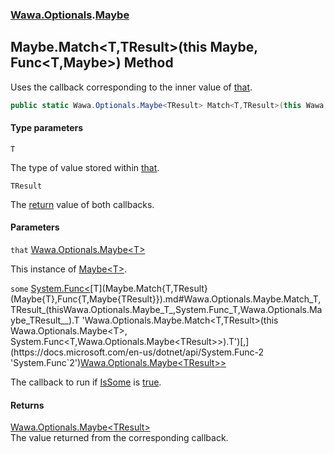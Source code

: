 ### [Wawa.Optionals](Wawa.Optionals.md 'Wawa.Optionals').[Maybe](Maybe.md 'Wawa.Optionals.Maybe')

## Maybe.Match<T,TResult>(this Maybe<T>, Func<T,Maybe<TResult>>) Method

Uses the callback corresponding to the inner value of [that](Maybe.Match{T,TResult}(Maybe{T},Func{T,Maybe{TResult}}).md#Wawa.Optionals.Maybe.Match_T,TResult_(thisWawa.Optionals.Maybe_T_,System.Func_T,Wawa.Optionals.Maybe_TResult__).that 'Wawa.Optionals.Maybe.Match<T,TResult>(this Wawa.Optionals.Maybe<T>, System.Func<T,Wawa.Optionals.Maybe<TResult>>).that').

```csharp
public static Wawa.Optionals.Maybe<TResult> Match<T,TResult>(this Wawa.Optionals.Maybe<T> that, System.Func<T,Wawa.Optionals.Maybe<TResult>> some);
```
#### Type parameters

<a name='Wawa.Optionals.Maybe.Match_T,TResult_(thisWawa.Optionals.Maybe_T_,System.Func_T,Wawa.Optionals.Maybe_TResult__).T'></a>

`T`

The type of value stored within [that](Maybe.Match{T,TResult}(Maybe{T},Func{T,Maybe{TResult}}).md#Wawa.Optionals.Maybe.Match_T,TResult_(thisWawa.Optionals.Maybe_T_,System.Func_T,Wawa.Optionals.Maybe_TResult__).that 'Wawa.Optionals.Maybe.Match<T,TResult>(this Wawa.Optionals.Maybe<T>, System.Func<T,Wawa.Optionals.Maybe<TResult>>).that').

<a name='Wawa.Optionals.Maybe.Match_T,TResult_(thisWawa.Optionals.Maybe_T_,System.Func_T,Wawa.Optionals.Maybe_TResult__).TResult'></a>

`TResult`

The [return](https://docs.microsoft.com/en-us/dotnet/csharp/language-reference/keywords/return 'https://docs.microsoft.com/en-us/dotnet/csharp/language-reference/keywords/return') value of both callbacks.
#### Parameters

<a name='Wawa.Optionals.Maybe.Match_T,TResult_(thisWawa.Optionals.Maybe_T_,System.Func_T,Wawa.Optionals.Maybe_TResult__).that'></a>

`that` [Wawa.Optionals.Maybe&lt;](Maybe{T}.md 'Wawa.Optionals.Maybe<T>')[T](Maybe.Match{T,TResult}(Maybe{T},Func{T,Maybe{TResult}}).md#Wawa.Optionals.Maybe.Match_T,TResult_(thisWawa.Optionals.Maybe_T_,System.Func_T,Wawa.Optionals.Maybe_TResult__).T 'Wawa.Optionals.Maybe.Match<T,TResult>(this Wawa.Optionals.Maybe<T>, System.Func<T,Wawa.Optionals.Maybe<TResult>>).T')[&gt;](Maybe{T}.md 'Wawa.Optionals.Maybe<T>')

This instance of [Maybe&lt;T&gt;](Maybe{T}.md 'Wawa.Optionals.Maybe<T>').

<a name='Wawa.Optionals.Maybe.Match_T,TResult_(thisWawa.Optionals.Maybe_T_,System.Func_T,Wawa.Optionals.Maybe_TResult__).some'></a>

`some` [System.Func&lt;](https://docs.microsoft.com/en-us/dotnet/api/System.Func-2 'System.Func`2')[T](Maybe.Match{T,TResult}(Maybe{T},Func{T,Maybe{TResult}}).md#Wawa.Optionals.Maybe.Match_T,TResult_(thisWawa.Optionals.Maybe_T_,System.Func_T,Wawa.Optionals.Maybe_TResult__).T 'Wawa.Optionals.Maybe.Match<T,TResult>(this Wawa.Optionals.Maybe<T>, System.Func<T,Wawa.Optionals.Maybe<TResult>>).T')[,](https://docs.microsoft.com/en-us/dotnet/api/System.Func-2 'System.Func`2')[Wawa.Optionals.Maybe&lt;](Maybe{T}.md 'Wawa.Optionals.Maybe<T>')[TResult](Maybe.Match{T,TResult}(Maybe{T},Func{T,Maybe{TResult}}).md#Wawa.Optionals.Maybe.Match_T,TResult_(thisWawa.Optionals.Maybe_T_,System.Func_T,Wawa.Optionals.Maybe_TResult__).TResult 'Wawa.Optionals.Maybe.Match<T,TResult>(this Wawa.Optionals.Maybe<T>, System.Func<T,Wawa.Optionals.Maybe<TResult>>).TResult')[&gt;](Maybe{T}.md 'Wawa.Optionals.Maybe<T>')[&gt;](https://docs.microsoft.com/en-us/dotnet/api/System.Func-2 'System.Func`2')

The callback to run if [IsSome](Maybe{T}.IsSome.md 'Wawa.Optionals.Maybe<T>.IsSome') is [true](https://docs.microsoft.com/en-us/dotnet/csharp/language-reference/builtin-types/bool 'https://docs.microsoft.com/en-us/dotnet/csharp/language-reference/builtin-types/bool').

#### Returns
[Wawa.Optionals.Maybe&lt;](Maybe{T}.md 'Wawa.Optionals.Maybe<T>')[TResult](Maybe.Match{T,TResult}(Maybe{T},Func{T,Maybe{TResult}}).md#Wawa.Optionals.Maybe.Match_T,TResult_(thisWawa.Optionals.Maybe_T_,System.Func_T,Wawa.Optionals.Maybe_TResult__).TResult 'Wawa.Optionals.Maybe.Match<T,TResult>(this Wawa.Optionals.Maybe<T>, System.Func<T,Wawa.Optionals.Maybe<TResult>>).TResult')[&gt;](Maybe{T}.md 'Wawa.Optionals.Maybe<T>')  
The value returned from the corresponding callback.